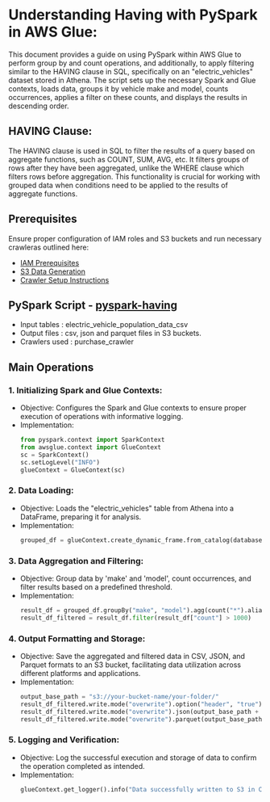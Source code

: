 # Understanding Having with PySpark in AWS Glue:

This document provides a guide on using PySpark within AWS Glue to perform group by and count operations, and additionally, to apply filtering similar to the HAVING clause in SQL, specifically on an "electric_vehicles" dataset stored in Athena. The script sets up the necessary Spark and Glue contexts, loads data, groups it by vehicle make and model, counts occurrences, applies a filter on these counts, and displays the results in descending order.

## HAVING Clause:
The HAVING clause is used in SQL to filter the results of a query based on aggregate functions, such as COUNT, SUM, AVG, etc. It filters groups of rows after they have been aggregated, unlike the WHERE clause which filters rows before aggregation. This functionality is crucial for working with grouped data when conditions need to be applied to the results of aggregate functions.

## Prerequisites
Ensure proper configuration of IAM roles and S3 buckets and run necessary crawleras outlined here:
* [IAM Prerequisites](IAM-prerequisites.md)
* [S3 Data Generation](s3-data-generation.md)
* [Crawler Setup Instructions](set-up-instructions.md)
  
##  PySpark Script - [pyspark-having](../glue-code/ti-pyspark-having.py)
- Input tables          : electric_vehicle_population_data_csv
- Output files          : csv, json and parquet files in S3 buckets.
- Crawlers used         : purchase_crawler


## Main Operations
### 1. Initializing Spark and Glue Contexts:
  * Objective: Configures the Spark and Glue contexts to ensure proper execution of operations with informative logging.
  * Implementation:
    ```python
    from pyspark.context import SparkContext
    from awsglue.context import GlueContext
    sc = SparkContext()
    sc.setLogLevel("INFO")
    glueContext = GlueContext(sc)
    ```
### 2. Data Loading:
  * Objective: Loads the "electric_vehicles" table from Athena into a DataFrame, preparing it for analysis.
  * Implementation:
    ```python
    grouped_df = glueContext.create_dynamic_frame.from_catalog(database="glue_db", table_name="electric_vehicles").toDF()
    ```
### 3. Data Aggregation and Filtering:
  * Objective: Group data by 'make' and 'model', count occurrences, and filter results based on a predefined threshold.
  * Implementation:
    ```python
    result_df = grouped_df.groupBy("make", "model").agg(count("*").alias("count"))
    result_df_filtered = result_df.filter(result_df["count"] > 1000)

    ```

### 4. Output Formatting and Storage:
  * Objective: Save the aggregated and filtered data in CSV, JSON, and Parquet formats to an S3 bucket, facilitating data utilization across different platforms and applications.
  * Implementation:
    ```python
    output_base_path = "s3://your-bucket-name/your-folder/"
    result_df_filtered.write.mode("overwrite").option("header", "true").csv(output_base_path + "csv/")
    result_df_filtered.write.mode("overwrite").json(output_base_path + "json/")
    result_df_filtered.write.mode("overwrite").parquet(output_base_path + "parquet/")

    ```

### 5. Logging and Verification:
  * Objective: Log the successful execution and storage of data to confirm the operation completed as intended.
  * Implementation:
    ```python
    glueContext.get_logger().info("Data successfully written to S3 in CSV, JSON, and Parquet formats.")

    ```
